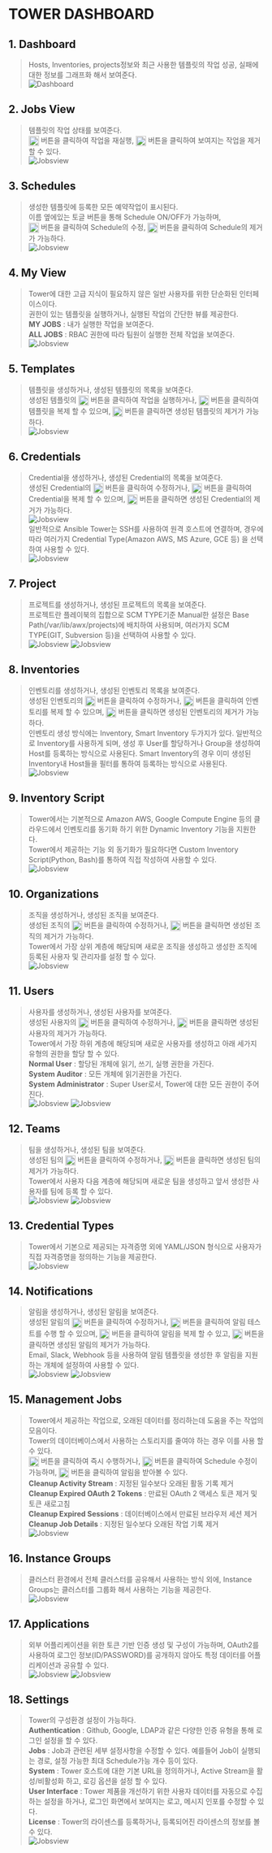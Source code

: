 # TOWER DASHBOARD
 
## 1. Dashboard
> Hosts, Inventories, projects정보와 최근 사용한 템플릿의 작업 성공, 실패에 대한 정보를 그래프화 해서 보여준다. </BR>
![Dashboard](../imgs/dashboard.png)

## 2. Jobs View
> 템플릿의 작업 상태를 보여준다. </BR> 
<img src="../imgs/launch-button.png" width=20 height=20 align="absmiddle"/> 버튼을 클릭하여 작업을 재실행, <img src="../imgs/delete-button.png" width=20 height=20 align="absmiddle"/> 버튼을 클릭하여 보여지는 작업을 제거 할 수 있다. </BR>
![Jobsview](../imgs/jobs-view.PNG)

## 3. Schedules
> 생성한 템플릿에 등록한 모든 예약작업이 표시된다. </BR>
> 이름 옆에있는 토글 버튼을 통해 Schedule ON/OFF가 가능하며, </BR>
><img src="../imgs/edit-button.png" width=20 height=20 align="absmiddle"/> 버튼을 클릭하여 Schedule의 수정, <img src="../imgs/delete-button.png" width=20 height=20 align="absmiddle"/> 버튼을 클릭하여 Schedule의 제거가 가능하다. </BR>
![Jobsview](../imgs/schedules-job.PNG)

## 4. My View
> Tower에 대한 고급 지식이 필요하지 않은 일반 사용자를 위한 단순화된 인터페이스이다. </BR>
> 권한이 있는 템플릿을 실행하거나, 실행된 작업의 간단한 뷰를 제공한다. </BR>
> **MY JOBS** : 내가 실행한 작업을 보여준다. </BR>
> **ALL JOBS** : RBAC 권한에 따라 팀원이 실행한 전체 작업을 보여준다. </BR>
![Jobsview](../imgs/my-view.PNG)

## 5. Templates
> 템플릿을 생성하거나, 생성된 템플릿의 목록을 보여준다. </BR>
> 생성된 템플릿의 <img src="../imgs/launch-button.png" width=20 height=20 align="absmiddle"/> 버튼을 클릭하여 작업을 실행하거나, <img src="../imgs/copy-button.png" width=20 height=20 align="absmiddle"/> 버튼을 클릭하여 템플릿을 복제 할 수 있으며, <img src="../imgs/delete-button.png" width=20 height=20 align="absmiddle"/> 버튼을 클릭하면 생성된 템플릿의 제거가 가능하다. </BR>
![Jobsview](../imgs/resource-templates.PNG)

## 6. Credentials
> Credential을 생성하거나, 생성된 Credential의 목록을 보여준다. </BR>
> 생성된 Credential의 <img src="../imgs/edit-button.png" width=20 height=20 align="absmiddle"/> 버튼을 클릭하여 수정하거나, <img src="../imgs/copy-button.png" width=20 height=20 align="absmiddle"/> 버튼을 클릭하여 Credential을 복제 할 수 있으며, <img src="../imgs/delete-button.png" width=20 height=20 align="absmiddle"/> 버튼을 클릭하면 생성된 Credential의 제거가 가능하다. </BR>
![Jobsview](../imgs/resource-credentials.PNG) </BR>
> 일반적으로 Ansible Tower는 SSH를 사용하여 원격 호스트에 연결하며, 경우에 따라 여러가지 Credential Type(Amazon AWS, MS Azure, GCE 등) 을 선택하여 사용할 수 있다. </BR>
![Jobsview](../imgs/resource-credentials-2.PNG)

## 7. Project
> 프로젝트를 생성하거나, 생성된 프로젝트의 목록을 보여준다. </BR>
> 프로젝트란 플레이북의 집합으로 SCM TYPE기준 Manual한 설정은 Base Path(/var/lib/awx/projects)에 배치하여 사용되며, 여러가지 SCM TYPE(GIT, Subversion 등)을 선택하여 사용할 수 있다. </BR>
![Jobsview](../imgs/resource-project-1.PNG)
![Jobsview](../imgs/resource-project-2.PNG)

## 8. Inventories
> 인벤토리를 생성하거나, 생성된 인벤토리 목록을 보여준다. </BR>
> 생성된 인벤토리의 <img src="../imgs/edit-button.png" width=20 height=20 align="absmiddle"/> 버튼을 클릭하여 수정하거나, <img src="../imgs/copy-button.png" width=20 height=20 align="absmiddle"/> 버튼을 클릭하여 인벤토리를 복제 할 수 있으며, <img src="../imgs/delete-button.png" width=20 height=20 align="absmiddle"/> 버튼을 클릭하면 생성된 인벤토리의 제거가 가능하다. </BR>
> 인벤토리 생성 방식에는 Inventory, Smart Inventory 두가지가 있다. 일반적으로 Inventory를 사용하게 되며, 생성 후 User를 할당하거나 Group을 생성하여 Host를 등록하는 방식으로 사용된다. Smart Inventory의 경우 이미 생성된 Inventory내 Host들을 필터를 통하여 등록하는 방식으로 사용된다. </BR>
![Jobsview](../imgs/resource-inventories-1.PNG)

## 9. Inventory Script
> Tower에서는 기본적으로 Amazon AWS, Google Compute Engine 등의 클라우드에서 인벤토리를 동기화 하기 위한 Dynamic Inventory 기능을 지원한다. </BR>
> Tower에서 제공하는 기능 외 동기화가 필요하다면 Custom Inventory Script(Python, Bash)를 통하여 직접 작성하여 사용할 수 있다. </BR>
![Jobsview](../imgs/inventory-scripts-created.png)

## 10. Organizations
> 조직을 생성하거나, 생성된 조직을 보여준다. </BR>
> 생성된 조직의 <img src="../imgs/edit-button.png" width=20 height=20 align="absmiddle"/> 버튼을 클릭하여 수정하거나, <img src="../imgs/delete-button.png" width=20 height=20 align="absmiddle"/> 버튼을 클릭하면 생성된 조직의 제거가 가능하다. </BR>
> Tower에서 가장 상위 계층에 해당되며 새로운 조직을 생성하고 생성한 조직에 등록된 사용자 및 관리자를 설정 할 수 있다. </BR>
![Jobsview](../imgs/access-organizations.PNG)

## 11. Users
> 사용자를 생성하거나, 생성된 사용자를 보여준다. </BR>
> 생성된 사용자의 <img src="../imgs/edit-button.png" width=20 height=20 align="absmiddle"/> 버튼을 클릭하여 수정하거나, <img src="../imgs/delete-button.png" width=20 height=20 align="absmiddle"/> 버튼을 클릭하면 생성된 사용자의 제거가 가능하다. </BR>
> Tower에서 가장 하위 계층에 해당되며 새로운 사용자를 생성하고 아래 세가지 유형의 권한을 할당 할 수 있다. </BR>
> **Normal User** : 할당된 개체에 읽기, 쓰기, 실행 권한을 가진다. </BR>
> **System Auditor** : 모든 개체에 읽기권한을 가진다. </BR>
> **System Administrator** : Super User로서, Tower에 대한 모든 권한이 주어진다. </BR>
![Jobsview](../imgs/access-users-1.PNG)
![Jobsview](../imgs/access-users-2.PNG)

## 12. Teams
> 팀을 생성하거나, 생성된 팀을 보여준다. </BR>
> 생성된 팀의 <img src="../imgs/edit-button.png" width=20 height=20 align="absmiddle"/> 버튼을 클릭하여 수정하거나, <img src="../imgs/delete-button.png" width=20 height=20 align="absmiddle"/> 버튼을 클릭하면 생성된 팀의 제거가 가능하다. </BR>
> Tower에서 사용자 다음 계층에 해당되며 새로운 팀을 생성하고 앞서 생성한 사용자를 팀에 등록 할 수 있다. </BR>
![Jobsview](../imgs/access-teams-1.PNG)
![Jobsview](../imgs/access-teams-2.PNG)

## 13. Credential Types
> Tower에서 기본으로 제공되는 자격증명 외에 YAML/JSON 형식으로 사용자가 직접 자격증명을 정의하는 기능을 제공한다. </BR>
![Jobsview](../imgs/admin-credential-type.PNG)

## 14. Notifications
> 알림을 생성하거나, 생성된 알림을 보여준다. </BR>
> 생성된 알림의 <img src="../imgs/edit-button.png" width=20 height=20 align="absmiddle"/> 버튼을 클릭하여 수정하거나, <img src="../imgs/notify-button.png" width=20 height=20 align="absmiddle"/> 버튼을 클릭하여 알림 테스트를 수행 할 수 있으며, <img src="../imgs/copy-button.png" width=20 height=20 align="absmiddle"/> 버튼을 클릭하여 알림을 복제 할 수 있고, <img src="../imgs/delete-button.png" width=20 height=20 align="absmiddle"/> 버튼을 클릭하면 생성된 알림의 제거가 가능하다. </BR>
> Email, Slack, Webhook 등을 사용하여 알림 템플릿을 생성한 후 알림을 지원하는 개체에 설정하여 사용할 수 있다. </BR>
![Jobsview](../imgs/admin-noti-1.PNG)
![Jobsview](../imgs/admin-noti-2.PNG)

## 15. Management Jobs
> Tower에서 제공하는 작업으로, 오래된 데이터를 정리하는데 도움을 주는 작업의 모음이다. </BR>
> Tower의 데이터베이스에서 사용하는 스토리지를 줄여야 하는 경우 이를 사용 할 수 있다. </BR>
> <img src="../imgs/launch-button.png" width=20 height=20 align="absmiddle"/> 버튼을 클릭하여 즉시 수행하거나, <img src="../imgs/schedule-button.png" width=20 height=20 align="absmiddle"/> 버튼을 클릭하여 Schedule 수정이 가능하며, <img src="../imgs/notify-button.png" width=20 height=20 align="absmiddle"/> 버튼을 클릭하여 알림을 받아볼 수 있다. </BR>
> **Cleanup Activity Stream** : 지정된 일수보다 오래된 활동 기록 제거 </BR>
> **Cleanup Expired OAuth 2 Tokens** : 만료된 OAuth 2 액세스 토큰 제거 및 토큰 새로고침 </BR>
> **Cleanup Expired Sessions** : 데이터베이스에서 만료된 브라우저 세션 제거 </BR>
> **Cleanup Job Details** : 지정된 일수보다 오래된 작업 기록 제거 </BR>
![Jobsview](../imgs/admin-management-jobs.PNG)

## 16. Instance Groups
> 클러스터 환경에서 전체 클러스터를 공유해서 사용하는 방식 외에, Instance Groups는 클러스터를 그룹화 해서 사용하는 기능을 제공한다. </BR>
![Jobsview](../imgs/admin-instance-group.PNG)

## 17. Applications
> 외부 어플리케이션을 위한 토큰 기반 인증 생성 및 구성이 가능하며, OAuth2를 사용하여 로그인 정보(ID/PASSWORD)를 공개하지 않아도 특정 데이터를 어플리케이션과 공유할 수 있다. </BR>
![Jobsview](../imgs/admin-applications-1.PNG)
![Jobsview](../imgs/admin-applications-2.PNG)

## 18. Settings
> Tower의 구성환경 설정이 가능하다. </BR>
> **Authentication** : Github, Google, LDAP과 같은 다양한 인증 유형을 통해 로그인 설정을 할 수 있다. </BR>
> **Jobs** : Job과 관련된 세부 설정사항을 수정할 수 있다. 예를들어 Job이 실행되는 경로, 설정 가능한 최대 Schedule가능 개수 등이 있다. </BR>
> **System** : Tower 호스트에 대한 기본 URL을 정의하거나, Active Stream을 활성/비활성화 하고, 로깅 옵션을 설정 할 수 있다. </BR>
> **User Interface** : Tower 제품을 개선하기 위한 사용자 데이터를 자동으로 수집하는 설정을 하거나, 로그인 화면에서 보여지는 로고, 메시지 인포를 수정할 수 있다. <BR>
> **License** : Tower의 라이센스를 등록하거나, 등록되어진 라이센스의 정보를 볼 수 있다. </BR>
![Jobsview](../imgs/admin-settings.PNG)
